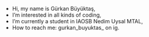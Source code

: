 - Hi, my name is Gürkan Büyüktaş,
- I’m interested in all kinds of coding,
- I’m currently a student in IAOSB Nedim Uysal MTAL,
- How to reach me: gurkan_buyuktas_ on ig.

<!---
GurkanBuyuktas/GurkanBuyuktas is a ✨ special ✨ repository because its `README.md` (this file) appears on your GitHub profile.
You can click the Preview link to take a look at your changes.
--->
